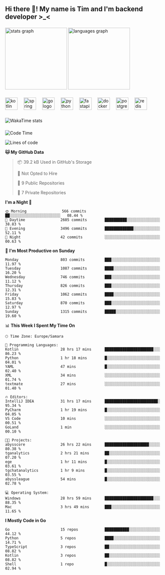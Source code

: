 <h2 align="left">Hi there 👋! My name is Tim and I'm backend developer >_<</h2>

###

<div align="left">
  <img src="https://github-readme-stats-qilm.vercel.app/api?username=intezya&hide_title=false&hide_rank=false&show_icons=true&include_all_commits=true&count_private=true&disable_animations=false&theme=omni&locale=en&hide_border=true&order=1&show=prs_merged&hide=issues" height="200" alt="stats graph"  />
  <img src="https://github-readme-stats-qilm.vercel.app/api/top-langs?username=intezya&locale=en&hide_title=false&layout=donut&langs_count=5&theme=omni&hide_border=true&order=2&exclude_repo=github-readme-stats&hide=mako" height="200" alt="languages graph"  />
</div>

###

<div align="left">
  <img src="https://img.shields.io/badge/Kotlin-7F52FF?logo=kotlin&logoColor=white&style=for-the-badge" height="40" alt="kotlin logo"  />
  <img width="12" />
  <img src="https://img.shields.io/badge/Spring-6DB33F?logo=spring&logoColor=black&style=for-the-badge" height="40" alt="spring logo"  />
  <img width="12" />
  <img src="https://img.shields.io/badge/Go-00ADD8?logo=go&logoColor=white&style=for-the-badge" height="40" alt="go logo"  />
  <img width="12" />
  <img src="https://img.shields.io/badge/Python-3776AB?logo=python&logoColor=white&style=for-the-badge" height="40" alt="python logo"  />
  <img width="12" />
  <img src="https://img.shields.io/badge/FastAPI-009688?logo=fastapi&logoColor=white&style=for-the-badge" height="40" alt="fastapi logo"  />
  <img width="12" />
  <img src="https://img.shields.io/badge/Docker-2496ED?logo=docker&logoColor=white&style=for-the-badge" height="40" alt="docker logo"  />
  <img width="12" />
  <img src="https://img.shields.io/badge/PostgreSQL-4169E1?logo=postgresql&logoColor=white&style=for-the-badge" height="40" alt="postgresql logo"  />
  <img width="12" />
  <img src="https://img.shields.io/badge/Redis-DC382D?logo=redis&logoColor=white&style=for-the-badge" height="40" alt="redis logo"  />
</div>

###

<picture>
	<source
		srcset="https://github-readme-stats-qilm.vercel.app/api/wakatime?username=intezya&theme=omni&layout=compact&hide_border=true"
		media="(prefers-color-scheme: dark)%2C (prefers-color-scheme: no-preference)"
	/>
	<img alt="WakaTime stats" src="https://github-readme-stats-qilm.vercel.app/api/wakatime?username=intezya&theme=omni&layout=compact&hide_border=true&"/>
</picture>

###

<!--START_SECTION:waka-->
![Code Time](http://img.shields.io/badge/Code%20Time-542%20hrs%2037%20mins-blue)

![Lines of code](https://img.shields.io/badge/From%20Hello%20World%20I%27ve%20Written-859.3%20thousand%20lines%20of%20code-blue)

**🐱 My GitHub Data** 

> 📦 39.2 kB Used in GitHub's Storage 
 > 
> 🚫 Not Opted to Hire
 > 
> 📜 9 Public Repositories 
 > 
> 🔑 7 Private Repositories 
 > 
**I'm a Night 🦉** 

```text
🌞 Morning                566 commits         ██░░░░░░░░░░░░░░░░░░░░░░░   08.44 % 
🌆 Daytime                2605 commits        ██████████░░░░░░░░░░░░░░░   38.83 % 
🌃 Evening                3496 commits        █████████████░░░░░░░░░░░░   52.11 % 
🌙 Night                  42 commits          ░░░░░░░░░░░░░░░░░░░░░░░░░   00.63 % 
```
📅 **I'm Most Productive on Sunday** 

```text
Monday                   803 commits         ███░░░░░░░░░░░░░░░░░░░░░░   11.97 % 
Tuesday                  1087 commits        ████░░░░░░░░░░░░░░░░░░░░░   16.20 % 
Wednesday                746 commits         ███░░░░░░░░░░░░░░░░░░░░░░   11.12 % 
Thursday                 826 commits         ███░░░░░░░░░░░░░░░░░░░░░░   12.31 % 
Friday                   1062 commits        ████░░░░░░░░░░░░░░░░░░░░░   15.83 % 
Saturday                 870 commits         ███░░░░░░░░░░░░░░░░░░░░░░   12.97 % 
Sunday                   1315 commits        █████░░░░░░░░░░░░░░░░░░░░   19.60 % 
```


📊 **This Week I Spent My Time On** 

```text
🕑︎ Time Zone: Europe/Samara

💬 Programming Languages: 
Kotlin                   28 hrs 17 mins      ██████████████████████░░░   86.23 % 
Python                   1 hr 18 mins        █░░░░░░░░░░░░░░░░░░░░░░░░   04.01 % 
YAML                     47 mins             █░░░░░░░░░░░░░░░░░░░░░░░░   02.40 % 
XML                      34 mins             ░░░░░░░░░░░░░░░░░░░░░░░░░   01.74 % 
textmate                 27 mins             ░░░░░░░░░░░░░░░░░░░░░░░░░   01.40 % 

🔥 Editors: 
IntelliJ IDEA            31 hrs 17 mins      ████████████████████████░   95.34 % 
PyCharm                  1 hr 19 mins        █░░░░░░░░░░░░░░░░░░░░░░░░   04.05 % 
VS Code                  10 mins             ░░░░░░░░░░░░░░░░░░░░░░░░░   00.51 % 
GoLand                   1 min               ░░░░░░░░░░░░░░░░░░░░░░░░░   00.10 % 

🐱‍💻 Projects: 
abysscore                26 hrs 22 mins      ████████████████████░░░░░   80.38 % 
tganalytics              2 hrs 21 mins       ██░░░░░░░░░░░░░░░░░░░░░░░   07.20 % 
ege                      1 hr 11 mins        █░░░░░░░░░░░░░░░░░░░░░░░░   03.61 % 
tgchatanalytics          1 hr 9 mins         █░░░░░░░░░░░░░░░░░░░░░░░░   03.55 % 
abyssleague              54 mins             █░░░░░░░░░░░░░░░░░░░░░░░░   02.78 % 

💻 Operating System: 
Windows                  28 hrs 59 mins      ██████████████████████░░░   88.35 % 
Mac                      3 hrs 49 mins       ███░░░░░░░░░░░░░░░░░░░░░░   11.65 % 
```

**I Mostly Code in Go** 

```text
Go                       15 repos            ███████████░░░░░░░░░░░░░░   44.12 % 
Python                   5 repos             ████░░░░░░░░░░░░░░░░░░░░░   14.71 % 
TypeScript               3 repos             ██░░░░░░░░░░░░░░░░░░░░░░░   08.82 % 
Kotlin                   3 repos             ██░░░░░░░░░░░░░░░░░░░░░░░   08.82 % 
Shell                    1 repo              █░░░░░░░░░░░░░░░░░░░░░░░░   02.94 % 
```




<!--END_SECTION:waka-->
